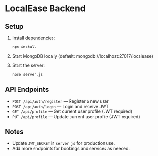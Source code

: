 # LocalEase Backend

## Setup

1. Install dependencies:
   ```bash
   npm install
   ```

2. Start MongoDB locally (default: mongodb://localhost:27017/localease)

3. Start the server:
   ```bash
   node server.js
   ```

## API Endpoints

- `POST /api/auth/register` — Register a new user
- `POST /api/auth/login` — Login and receive JWT
- `GET /api/profile` — Get current user profile (JWT required)
- `PUT /api/profile` — Update current user profile (JWT required)

## Notes
- Update `JWT_SECRET` in `server.js` for production use.
- Add more endpoints for bookings and services as needed. 